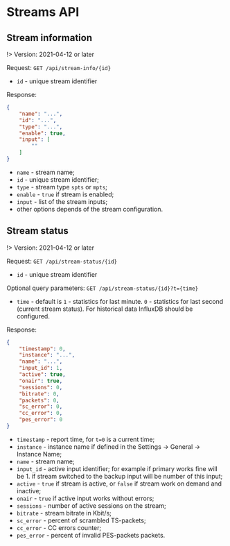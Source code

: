 # Streams API

## Stream information

!> Version: 2021-04-12 or later

Request: `GET /api/stream-info/{id}`

- `id` - unique stream identifier

Response:

```json
{
    "name": "...",
    "id": "...",
    "type": "...",
    "enable": true,
    "input": [
        ""
    ]
}
```

- `name` - stream name;
- `id` - unique stream identifier;
- `type` - stream type `spts` or `mpts`;
- `enable` - `true` if stream is enabled;
- `input` - list of the stream inputs;
- other options depends of the stream configuration.

## Stream status

!> Version: 2021-04-12 or later

Request: `GET /api/stream-status/{id}`

- `id` - unique stream identifier

Optional query parameters: `GET /api/stream-status/{id}?t={time}`

- `time` - default is `1` - statistics for last minute.
    `0` - statistics for last second (current stream status).
    For historical data InfluxDB should be configured.

Response:

```json
{
    "timestamp": 0,
    "instance": "...",
    "name": "...",
    "input_id": 1,
    "active": true,
    "onair": true,
    "sessions": 0,
    "bitrate": 0,
    "packets": 0,
    "sc_error": 0,
    "cc_error": 0,
    "pes_error": 0
}
```

- `timestamp` - report time, for `t=0` is a current time;
- `instance` - instance name if defined in the Settings -> General -> Instance Name;
- `name` - stream name;
- `input_id` - active input identifier;
    for example if primary works fine will be 1.
    if stream switched to the backup input will be number of this input;
- `active` - `true` if stream is active, or `false` if stream work on demand and inactive;
- `onair` - `true` if active input works without errors;
- `sessions` - number of active sessions on the stream;
- `bitrate` - stream bitrate in Kbit/s;
- `sc_error` - percent of scrambled TS-packets;
- `cc_error` - CC errors counter;
- `pes_error` - percent of invalid PES-packets packets.
